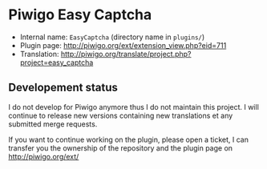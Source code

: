 # Piwigo Easy Captcha

* Internal name: `EasyCaptcha` (directory name in `plugins/`)
* Plugin page: http://piwigo.org/ext/extension_view.php?eid=711
* Translation: http://piwigo.org/translate/project.php?project=easy_captcha

## Developement status

I do not develop for Piwigo anymore thus I do not maintain this project. I will continue to release new versions containing new translations et any submitted merge requests.

If you want to continue working on the plugin, please open a ticket, I can transfer you the ownership of the repository and the plugin page on http://piwigo.org/ext/